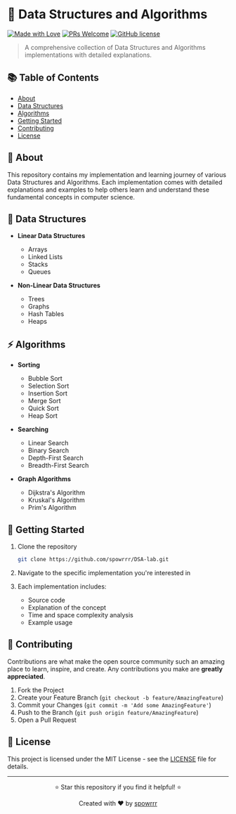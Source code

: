 # 🚀 Data Structures and Algorithms

[![Made with Love](https://img.shields.io/badge/Made%20with-Love-red.svg)](https://github.com/spowrrr)
[![PRs Welcome](https://img.shields.io/badge/PRs-welcome-brightgreen.svg?style=flat-square)](http://makeapullrequest.com)
[![GitHub license](https://img.shields.io/github/license/Naereen/StrapDown.js.svg)](https://github.com/spowrrr/DSA-lab/blob/main/LICENSE)

> A comprehensive collection of Data Structures and Algorithms implementations with detailed explanations.

## 📚 Table of Contents

- [About](#about)
- [Data Structures](#data-structures)
- [Algorithms](#algorithms)
- [Getting Started](#getting-started)
- [Contributing](#contributing)
- [License](#license)

## 🎯 About

This repository contains my implementation and learning journey of various Data Structures and Algorithms. Each implementation comes with detailed explanations and examples to help others learn and understand these fundamental concepts in computer science.

## 💾 Data Structures

- **Linear Data Structures**

  - Arrays
  - Linked Lists
  - Stacks
  - Queues

- **Non-Linear Data Structures**
  - Trees
  - Graphs
  - Hash Tables
  - Heaps

## ⚡ Algorithms

- **Sorting**

  - Bubble Sort
  - Selection Sort
  - Insertion Sort
  - Merge Sort
  - Quick Sort
  - Heap Sort

- **Searching**

  - Linear Search
  - Binary Search
  - Depth-First Search
  - Breadth-First Search

- **Graph Algorithms**
  - Dijkstra's Algorithm
  - Kruskal's Algorithm
  - Prim's Algorithm

## 🚀 Getting Started

1. Clone the repository

   ```bash
   git clone https://github.com/spowrrr/DSA-lab.git
   ```

2. Navigate to the specific implementation you're interested in

3. Each implementation includes:
   - Source code
   - Explanation of the concept
   - Time and space complexity analysis
   - Example usage

## 🤝 Contributing

Contributions are what make the open source community such an amazing place to learn, inspire, and create. Any contributions you make are **greatly appreciated**.

1. Fork the Project
2. Create your Feature Branch (`git checkout -b feature/AmazingFeature`)
3. Commit your Changes (`git commit -m 'Add some AmazingFeature'`)
4. Push to the Branch (`git push origin feature/AmazingFeature`)
5. Open a Pull Request

## 📝 License

This project is licensed under the MIT License - see the [LICENSE](LICENSE) file for details.

---

<div align="center">
  <p>⭐ Star this repository if you find it helpful! ⭐</p>
  <p>Created with ❤️ by <a href="https://github.com/spowrrr">spowrrr</a></p>
</div>
